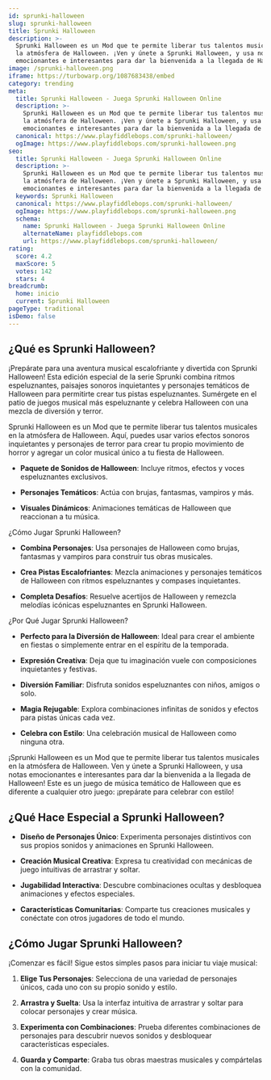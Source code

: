 ```yaml
---
id: sprunki-halloween
slug: sprunki-halloween
title: Sprunki Halloween
description: >-
  Sprunki Halloween es un Mod que te permite liberar tus talentos musicales en
  la atmósfera de Halloween. ¡Ven y únete a Sprunki Halloween, y usa notas
  emocionantes e interesantes para dar la bienvenida a la llegada de Halloween!
image: /sprunki-halloween.png
iframe: https://turbowarp.org/1087683438/embed
category: trending
meta:
  title: Sprunki Halloween - Juega Sprunki Halloween Online
  description: >-
    Sprunki Halloween es un Mod que te permite liberar tus talentos musicales en
    la atmósfera de Halloween. ¡Ven y únete a Sprunki Halloween, y usa notas
    emocionantes e interesantes para dar la bienvenida a la llegada de Halloween!
  canonical: https://www.playfiddlebops.com/sprunki-halloween/
  ogImage: https://www.playfiddlebops.com/sprunki-halloween.png
seo:
  title: Sprunki Halloween - Juega Sprunki Halloween Online
  description: >-
    Sprunki Halloween es un Mod que te permite liberar tus talentos musicales en
    la atmósfera de Halloween. ¡Ven y únete a Sprunki Halloween, y usa notas
    emocionantes e interesantes para dar la bienvenida a la llegada de Halloween!
  keywords: Sprunki Halloween
  canonical: https://www.playfiddlebops.com/sprunki-halloween/
  ogImage: https://www.playfiddlebops.com/sprunki-halloween.png
  schema:
    name: Sprunki Halloween - Juega Sprunki Halloween Online
    alternateName: playfiddlebops.com
    url: https://www.playfiddlebops.com/sprunki-halloween/
rating:
  score: 4.2
  maxScore: 5
  votes: 142
  stars: 4
breadcrumb:
  home: inicio
  current: Sprunki Halloween
pageType: traditional
isDemo: false
---
```


## ¿Qué es Sprunki Halloween?

¡Prepárate para una aventura musical escalofriante y divertida con Sprunki Halloween! Esta edición especial de la serie Sprunki combina ritmos espeluznantes, paisajes sonoros inquietantes y personajes temáticos de Halloween para permitirte crear tus pistas espeluznantes. Sumérgete en el patio de juegos musical más espeluznante y celebra Halloween con una mezcla de diversión y terror.

Sprunki Halloween es un Mod que te permite liberar tus talentos musicales en la atmósfera de Halloween. Aquí, puedes usar varios efectos sonoros inquietantes y personajes de terror para crear tu propio movimiento de horror y agregar un color musical único a tu fiesta de Halloween.

- **Paquete de Sonidos de Halloween**: Incluye ritmos, efectos y voces espeluznantes exclusivos.

- **Personajes Temáticos**: Actúa con brujas, fantasmas, vampiros y más.

- **Visuales Dinámicos**: Animaciones temáticas de Halloween que reaccionan a tu música.

¿Cómo Jugar Sprunki Halloween?

- **Combina Personajes**: Usa personajes de Halloween como brujas, fantasmas y vampiros para construir tus obras musicales.

- **Crea Pistas Escalofriantes**: Mezcla animaciones y personajes temáticos de Halloween con ritmos espeluznantes y compases inquietantes.

- **Completa Desafíos**: Resuelve acertijos de Halloween y remezcla melodías icónicas espeluznantes en Sprunki Halloween.

¿Por Qué Jugar Sprunki Halloween?

- **Perfecto para la Diversión de Halloween**: Ideal para crear el ambiente en fiestas o simplemente entrar en el espíritu de la temporada.

- **Expresión Creativa**: Deja que tu imaginación vuele con composiciones inquietantes y festivas.

- **Diversión Familiar**: Disfruta sonidos espeluznantes con niños, amigos o solo.

- **Magia Rejugable**: Explora combinaciones infinitas de sonidos y efectos para pistas únicas cada vez.

- **Celebra con Estilo**: Una celebración musical de Halloween como ninguna otra.

¡Sprunki Halloween es un Mod que te permite liberar tus talentos musicales en la atmósfera de Halloween. Ven y únete a Sprunki Halloween, y usa notas emocionantes e interesantes para dar la bienvenida a la llegada de Halloween! Este es un juego de música temático de Halloween que es diferente a cualquier otro juego: ¡prepárate para celebrar con estilo!

## ¿Qué Hace Especial a Sprunki Halloween?

- **Diseño de Personajes Único**: Experimenta personajes distintivos con sus propios sonidos y animaciones en Sprunki Halloween.

- **Creación Musical Creativa**: Expresa tu creatividad con mecánicas de juego intuitivas de arrastrar y soltar.

- **Jugabilidad Interactiva**: Descubre combinaciones ocultas y desbloquea animaciones y efectos especiales.

- **Características Comunitarias**: Comparte tus creaciones musicales y conéctate con otros jugadores de todo el mundo.

## ¿Cómo Jugar Sprunki Halloween?

¡Comenzar es fácil! Sigue estos simples pasos para iniciar tu viaje musical:

1. **Elige Tus Personajes**: Selecciona de una variedad de personajes únicos, cada uno con su propio sonido y estilo.

1. **Arrastra y Suelta**: Usa la interfaz intuitiva de arrastrar y soltar para colocar personajes y crear música.

1. **Experimenta con Combinaciones**: Prueba diferentes combinaciones de personajes para descubrir nuevos sonidos y desbloquear características especiales.

1. **Guarda y Comparte**: Graba tus obras maestras musicales y compártelas con la comunidad.